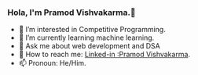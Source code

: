 ### Hola, I'm Pramod Vishvakarma.👋
- 👀 I’m interested in Competitive Programming.
- 🌱 I’m currently learning machine learning.
- 🌱 Ask me about web development and DSA
- 💞️ How to reach me: [Linked-in :Pramod Vishvakarma](https://www.linkedin.com/in/pramod-vishvakarma-133304237/).
- 📫 Pronoun: He/Him.

<!---
9598590/9598590 is a ✨ special ✨ repository because its `README.md` (this file) appears on your GitHub profile.
You can click the Preview link to take a look at your changes.
--->
